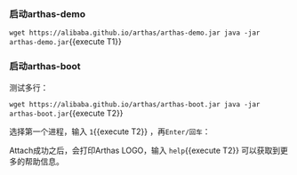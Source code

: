 


### 启动arthas-demo


`wget https://alibaba.github.io/arthas/arthas-demo.jar
java -jar arthas-demo.jar`{{execute T1}}


### 启动arthas-boot


测试多行：

`wget https://alibaba.github.io/arthas/arthas-boot.jar
java -jar arthas-boot.jar`{{execute T2}}


选择第一个进程，输入 `1`{{execute T2}} ，再`Enter/回车`：

Attach成功之后，会打印Arthas LOGO，输入 `help`{{execute T2}} 可以获取到更多的帮助信息。